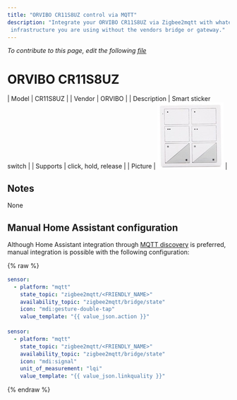 ```yaml
---
title: "ORVIBO CR11S8UZ control via MQTT"
description: "Integrate your ORVIBO CR11S8UZ via Zigbee2mqtt with whatever smart home
 infrastructure you are using without the vendors bridge or gateway."
---
```


*To contribute to this page, edit the following
[file](https://github.com/Koenkk/zigbee2mqtt.io/blob/master/docs/devices/CR11S8UZ.md)*

# ORVIBO CR11S8UZ

| Model | CR11S8UZ  |
| Vendor  | ORVIBO  |
| Description | Smart sticker switch |
| Supports | click, hold, release |
| Picture | ![ORVIBO CR11S8UZ](../images/devices/CR11S8UZ.jpg) |

## Notes

None

## Manual Home Assistant configuration
Although Home Assistant integration through [MQTT discovery](../integration/home_assistant) is preferred,
manual integration is possible with the following configuration:


{% raw %}
```yaml
sensor:
  - platform: "mqtt"
    state_topic: "zigbee2mqtt/<FRIENDLY_NAME>"
    availability_topic: "zigbee2mqtt/bridge/state"
    icon: "mdi:gesture-double-tap"
    value_template: "{{ value_json.action }}"

sensor:
  - platform: "mqtt"
    state_topic: "zigbee2mqtt/<FRIENDLY_NAME>"
    availability_topic: "zigbee2mqtt/bridge/state"
    icon: "mdi:signal"
    unit_of_measurement: "lqi"
    value_template: "{{ value_json.linkquality }}"
```
{% endraw %}


